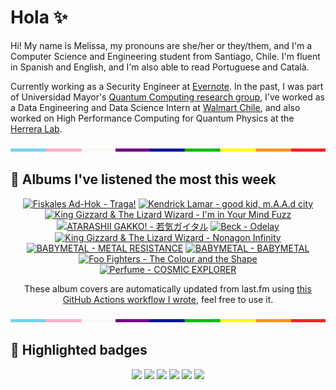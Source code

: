 # Hola ✨
Hi! My name is Melissa, my pronouns are she/her or they/them, and I'm a Computer Science and Engineering student from Santiago, Chile. I'm fluent in Spanish and English, and I'm also able to read Portuguese and Català.

Currently working as a Security Engineer at [Evernote](https://evernote.com/). In the past, I was part of Universidad Mayor's [Quantum Computing research group](https://www.diariomayor.cl/ciencia-um/docentes-y-estudiantes-crean-el-primer-grupo-de-computacion-cuantica-u-mayor.html), I've worked as a Data Engineering and Data Science Intern at [Walmart Chile](https://github.com/walmartdigital/), and also worked on High Performance Computing for Quantum Physics at the [Herrera Lab](http://fherreralab.com/).

<img src="hr.png" width="100%" height="5px">

## 🎵 Albums I've listened the most this week
<!-- lastfm -->
<p align="center"><a href="https://www.last.fm/music/Fiskales+Ad-Hok/Traga!"><img src="https://lastfm.freetls.fastly.net/i/u/64s/95ab7f6a4ff640b6c08d1fd090f04db3.png" title="Fiskales Ad-Hok - Traga!"></a> <a href="https://www.last.fm/music/Kendrick+Lamar/good+kid,+m.A.A.d+city"><img src="https://lastfm.freetls.fastly.net/i/u/64s/48628c6af67db437b0b9ff156b2c1085.jpg" title="Kendrick Lamar - good kid, m.A.A.d city"></a> <a href="https://www.last.fm/music/King+Gizzard+&+The+Lizard+Wizard/I%27m+in+Your+Mind+Fuzz"><img src="https://lastfm.freetls.fastly.net/i/u/64s/3f17671d88380e1665af8ef7f0f88d5b.jpg" title="King Gizzard & The Lizard Wizard - I'm in Your Mind Fuzz"></a> <a href="https://www.last.fm/music/ATARASHII+GAKKO!/%E8%8B%A5%E6%B0%97%E3%82%AC%E3%82%A4%E3%82%BF%E3%83%AB"><img src="https://lastfm.freetls.fastly.net/i/u/64s/82c08a2acd477c97ade4581653b6e4a1.jpg" title="ATARASHII GAKKO! - 若気ガイタル"></a> <a href="https://www.last.fm/music/Beck/Odelay"><img src="https://lastfm.freetls.fastly.net/i/u/64s/8381e54db1d4b669bb6baedc68180503.jpg" title="Beck - Odelay"></a> <a href="https://www.last.fm/music/King+Gizzard+&+The+Lizard+Wizard/Nonagon+Infinity"><img src="https://lastfm.freetls.fastly.net/i/u/64s/45d2570199853ec87e5da6dd8c1ea1a3.jpg" title="King Gizzard & The Lizard Wizard - Nonagon Infinity"></a> <a href="https://www.last.fm/music/BABYMETAL/METAL+RESISTANCE"><img src="https://lastfm.freetls.fastly.net/i/u/64s/42ae0f5a57257113176059500e55ddce.jpg" title="BABYMETAL - METAL RESISTANCE"></a> <a href="https://www.last.fm/music/BABYMETAL/BABYMETAL"><img src="https://lastfm.freetls.fastly.net/i/u/64s/70045af203785b0b4c21c7ea1f63b10c.jpg" title="BABYMETAL - BABYMETAL"></a> <a href="https://www.last.fm/music/Foo+Fighters/The+Colour+and+the+Shape"><img src="https://lastfm.freetls.fastly.net/i/u/64s/c2ecd547171fc923b5b32718a8e8780a.jpg" title="Foo Fighters - The Colour and the Shape"></a> <a href="https://www.last.fm/music/Perfume/COSMIC+EXPLORER"><img src="https://lastfm.freetls.fastly.net/i/u/64s/bc9a47273fc93d5dd45dbac102c3b616.jpg" title="Perfume - COSMIC EXPLORER"></a> </p>

<p align="center">These album covers are automatically updated from last.fm using <a href="https://github.com/marketplace/actions/lastfm-to-markdown">this GitHub Actions workflow I wrote</a>, feel free to use it.</p>

<img src="hr.png" width="100%" height="5px">

## 🏅 Highlighted badges
<p align="center" style="vertical-align:middle;">
  <a href="https://www.credly.com/badges/c8caff74-4c34-4211-affe-8bd7692771c8"><img src="https://images.credly.com/size/100x100/images/1ce95bfe-b2c0-457f-ae66-51372f680494/IBM_Quantum_Challenge_2021_Achievement_Advanced.png"></a>
  <a href="https://www.credly.com/badges/52a4021b-34e6-413d-a4bd-cc29d3a686f6"><img src="https://images.credly.com/size/100x100/images/28944969-813a-43b9-944f-7910111ce764/Professional_Certificate_-_Data_Science.png"></a>
  <a href="https://www.credly.com/badges/cfeca386-7b9d-487f-8e2b-b3cfa069c734"><img src="https://images.credly.com/size/100x100/images/ac4daa48-1924-4dc5-80cf-ede5a08bac51/Data_Science_Foundations_Specialization.png"></a>
  <a href="https://www.credly.com/badges/0372a945-8a67-4d57-9643-b46b8dbf2fa6"><img src="https://images.credly.com/size/100x100/images/4a5f4849-54ae-461f-97ad-cb9c9a04eb63/Adv_Data_Science_Specialization.png"></a>
  <a href="https://www.credly.com/badges/348acaad-19d1-4f5a-8a6f-145d80dca3dc"><img src="https://images.credly.com/size/100x100/images/1dee8dee-d779-462e-9fd4-df5119546349/Build_Smart_on_Kubernetes_World_Tour.png"></a>
  <a href="https://google.qwiklabs.com/public_profiles/9fac59c2-c0f1-4b5c-b207-47c9cd7d6072"><img src="https://cdn.qwiklabs.com/GHzcYBb00JYUF9Rgf3D9A4inwRHYnFtISMvcRlb%2FClU%3D" width="100px"></a>
</p>
